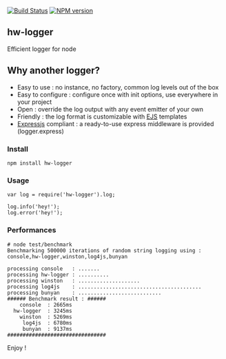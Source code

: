 [![Build Status](https://travis-ci.org/openhoat/hw-logger.png?branch=master)](https://travis-ci.org/openhoat/hw-logger)
[![NPM version](https://badge.fury.io/js/hw-logger.svg)](http://badge.fury.io/js/hw-logger)

## hw-logger

Efficient logger for node

## Why another logger?

- Easy to use : no instance, no factory, common log levels out of the box
- Easy to configure : configure once with init options, use everywhere in your project
- Open : override the log output with any event emitter of your own
- Friendly : the log format is customizable with [EJS](http://www.embeddedjs.com/) templates
- [Expressjs](http://expressjs.com/) compliant : a ready-to-use express middleware is provided (logger.express)

### Install

    npm install hw-logger

### Usage

    var log = require('hw-logger').log;

    log.info('hey!');
    log.error('hey!');

### Performances


    # node test/benchmark
    Benchmarking 500000 iterations of random string logging using : console,hw-logger,winston,log4js,bunyan

    processing console   : .......
    processing hw-logger : ..........
    processing winston   : ....................
    processing log4js    : ........................................
    processing bunyan    : ...........................
    ###### Benchmark result : ######
        console	 : 2665ms
      hw-logger	 : 3245ms
        winston	 : 5269ms
         log4js	 : 6780ms
         bunyan	 : 9137ms
    ################################

Enjoy !